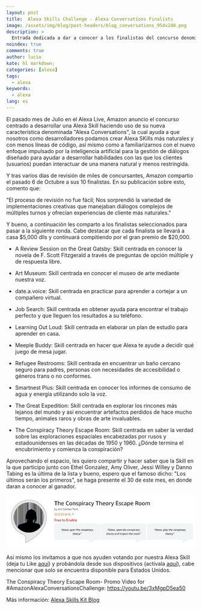 ```yaml
---
layout: post
title:  Alexa Skills Challenge - Alexa Conversations Finalists
image: /assets/img/blog/post-headers/blog_conversations_954x240.png
description: >
  Entrada dedicada a dar a conocer a los finalistas del concurso denominado Alexa Conversations, efectuado por Amazon.
noindex: true
comments: true
author: lucio
kate: hl markdown;
categories: [alexa]
tags:
  - alexa
keywords:
  - alexa
lang: es
---
```


El pasado mes de Julio en el Alexa Live, Amazon anuncio el concurso centrado a desarrollar una Alexa Skill haciendo uso de su nueva característica denominada "Alexa Conversations", la cual ayuda a que nosotros como desarrolladores podamos crear Alexa SKills más naturales y con menos líneas de código, así mismo como a familiarizarnos con el nuevo enfoque impulsado por la inteligencia artificial para la gestión de diálogos diseñado para ayudar a desarrollar habilidades con las que los clientes (usuarios) puedan interactuar de una manera natural y menos restringida.

Y tras varíos días de revisión de miles de concursantes, Amazon compartio el pasado 6 de Octubre a sus 10 finalistas. En su publicación sobre esto, comento que:

"El proceso de revisión no fue fácil; Nos sorprendió la variedad de implementaciones creativas que manejaban diálogos complejos de múltiples turnos y ofrecían experiencias de cliente más naturales."

Y bueno, a continuación les comparto a los finalistas seleccionados para pasar a la siguiente ronda. Cabe destacar que cada finalista se llevará a casa $5,000 dlls y continuará compitiendo por el gran premio de $20,000.

- A Review Session on the Great Gatsby: Skill centrada en conocer la novela de F. Scott Fitzgerald a través de preguntas de opción múltiple y de respuesta libre.

- Art Museum: Skill centrada en conocer el museo de arte mediante nuestra voz. 

- date.a.voice: Skill centrada en practicar para aprender a cortejar a un compañero virtual.

- Job Search: Skill centrada en obtener ayuda para encontrar el trabajo perfecto y que lleguen los resultados a su teléfono.

- Learning Out Loud: Skill centrada en elaborar un plan de estudio para aprender en casa.

- Meeple Buddy: Skill centrada en hacer que Alexa te ayude a decidir qué juego de mesa jugar.

- Refugee Restrooms: Skill centrada en encuentrar un baño cercano seguro para padres, personas con necesidades de accesibilidad o géneros trans o no conformes. 

- Smartnest Plus: Skill centrada en conocer los informes de consumo de agua y energía utilizando solo la voz.

- The Great Expedition: Skill centrada en explorar los rincones más lejanos del mundo y así encuentrar artefactos perdidos de hace mucho tiempo, animales raros y obras de arte invaluables.

- The Conspiracy Theory Escape Room: Skill centrada en saber la verdad sobre las exploraciones espaciales encabezadas por rusos y estadounidenses en las décadas de 1950 y 1960.
¿Dónde termina el encubrimiento y comienza la conspiración?

Aprovechando el espacio, les quiero compartir y hacer saber que la Skill en la que participo junto con Ethel Gonzalez, Amy Oliver, Jessi Willey y Danno Tabing es la última de la lista y bueno, espero que el famoso dicho: "Los últimos serán los primeros", se haga presente el 30 de este mes, en donde daran a conocer al ganador.

![image](/assets/img/blog/tutorials/alexa-challenge-finalists/AlexaSkill_Conspiracy_Theory.png)

Así mismo los invitamos a que nos ayuden votando por nuestra Alexa Skill (deja tu Like [aquí](https://devpost.com/software/the-conpiracy-theory)) y probándola desde sus dispositivos (activala [aquí](https://www.amazon.com/The-Conspiracy-Theory-Escape-Room/dp/B08K9G8R3H/ref=sr_1_1?dchild=1&keywords=the+conspiracy+theory&qid=1601686515&s=digital-skills&sr=1-1)), cabe mencionar que solo se encuentra disponible para Estados Unidos.

The Conspiracy Theory Escape Room- Promo Video for #AmazonAlexaConversationsChallenge: https://youtu.be/3xMgpD5ea50

Más información: [Alexa Skills Kit Blog](https://developer.amazon.com/en-US/blogs/alexa/alexa-skills-kit/2020/10/announce-the-alexa-skills-challenge--alexa-conversations-finalis?fbclid=IwAR0cBMunjIXbDXfstsP26bG_jQLJWI4ct-2Cf8LIAyONu4EjvGaFbpzlkZM)